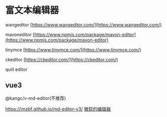 # 富文本编辑器

wangeditor    [https://www.wangeditor.com/](https://www.wangeditor.com/)

mavoneditor  [https://www.npmjs.com/package/mavon-editor](https://www.npmjs.com/package/mavon-editor)

tinymce   [https://www.tinymce.com/](https://www.tinymce.com/)

ckeditor   [https://ckeditor.com/](https://ckeditor.com/)

quill editor

## vue3

@kangc/v-md-editor(不推荐)

<https://imzbf.github.io/md-editor-v3/>
[微软的编辑器](https://microsoft.github.io/monaco-editor/)
